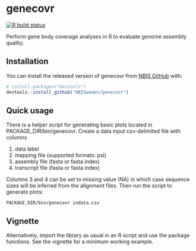 
<!-- README.md is generated from README.Rmd with devtools::build_readme(). Please edit that file -->

# genecovr

<!-- badges: start -->

[![R build
status](https://github.com/NBISweden/genecovr/workflows/R-CMD-check/badge.svg)](https://github.com/NBISweden/genecovr/actions)
<!-- badges: end -->

Perform gene body coverage analyses in R to evaluate genome assembly
quality.

## Installation

You can install the released version of genecovr from [NBIS
GitHub](https://github.com/nbis) with:

``` r
# install.packages("devtools")
devtools::install_github("NBISweden/genecovr")
```

## Quick usage

There is a helper script for generating basic plots located in
PACKAGE\_DIR/bin/genecovr. Create a data input csv-delimited file with
columns

1.  data label
2.  mapping file (supported formats: psl)
3.  assembly file (fasta or fasta index)
4.  transcript file (fasta or fasta index)

Columns 3 and 4 can be set to missing value (NA) in which case sequence
sizes will be inferred from the alignment files. Then run the script to
generate plots:

``` shell
PACKAGE_DIR/bin/genecovr indata.csv
```

## Vignette

Alternatively, import the library as usual in an R script and use the
package functions. See the vignette for a minimum working example.
